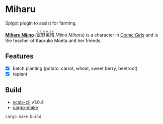 # Miharu

Spigot plugin to assist for farming.

[**Miharu Nijino**](http://comic-girls.com/character/?mode=detail&id=chara7) (<ruby>虹野美晴<rt>にじのみはる</rt></ruby> *Nijino Miharu*) is a character in [*Comic Girls*](http://comic-girls.com) and is the teacher of Kaoruko Moeta and her friends.

## Features

- [x] batch planting (potato, carrot, wheat, sweet berry, beetroot)
- [x] replant

## Build

- [scala-cli](https://scala-cli.virtuslab.org) v1.0.4
- [cargo-make](https://github.com/sagiegurari/cargo-make)

`cargo make build`

